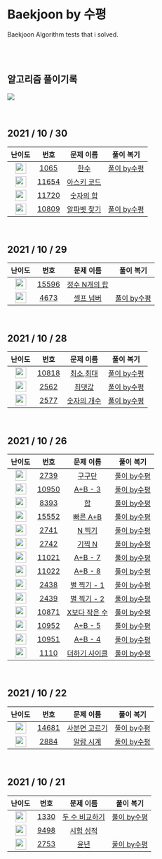 # Baekjoon by 수평
Baekjoon Algorithm tests that i solved.

<br><br>

## 알고리즘 풀이기록
   <a href="https://velog.io/@he1256/series/%EB%B0%B1%EC%A4%80by%EC%88%98%ED%8F%89"><img src="https://ifh.cc/g/pypfsH.png"/></a>
<br><br><br>
</p>

## 2021 / 10 / 30

| 난이도 | 번호 | 문제 이름 | 풀이 복기 |
|:------:|:----:|:---------:|:---------:|
| <img height="25px" width="25px" src="https://static.solved.ac/tier_small/7.svg"/> | [1065](https://www.acmicpc.net/problem/1065) | [한수](https://www.acmicpc.net/problem/1065)| [풀이 by수평](https://velog.io/@he1256/%EB%B0%B1%EC%A4%801065-%ED%95%9C%EC%88%98-using-Python)|
| <img height="25px" width="25px" src="https://static.solved.ac/tier_small/4.svg"/> | [11654](https://www.acmicpc.net/problem/11654) | [아스키 코드](https://www.acmicpc.net/problem/11654)||
| <img height="25px" width="25px" src="https://static.solved.ac/tier_small/4.svg"/> | [11720](https://www.acmicpc.net/problem/11720) | [숫자의 합](https://www.acmicpc.net/problem/11720)||
| <img height="25px" width="25px" src="https://static.solved.ac/tier_small/4.svg"/> | [10809](https://www.acmicpc.net/problem/10809) | [알파벳 찾기](https://www.acmicpc.net/problem/10809)|[풀이 by수평](https://velog.io/@he1256/%EB%B0%B1%EC%A4%8010809-%EC%95%8C%ED%8C%8C%EB%B2%B3-%EC%B0%BE%EA%B8%B0-in-Python)|

<br>

## 2021 / 10 / 29

| 난이도 | 번호 | 문제 이름 | 풀이 복기 |
|:------:|:----:|:---------:|:---------:|
| <img height="25px" width="25px" src="https://static.solved.ac/tier_small/4.svg"/> | [15596](https://www.acmicpc.net/problem/15596) | [정수 N개의 합](https://www.acmicpc.net/problem/15596)||
| <img height="25px" width="25px" src="https://static.solved.ac/tier_small/6.svg"/> | [4673](https://www.acmicpc.net/problem/4673) | [셀프 넘버](https://www.acmicpc.net/problem/4673)| [풀이 by수평](https://velog.io/@he1256/%EB%B0%B1%EC%A4%804673-%EC%85%80%ED%94%84%EB%84%98%EB%B2%84-using-Python)|

<br>

## 2021 / 10 / 28

| 난이도 | 번호 | 문제 이름 | 풀이 복기 |
|:------:|:----:|:---------:|:---------:|
| <img height="25px" width="25px" src="https://static.solved.ac/tier_small/3.svg"/> | [10818](https://www.acmicpc.net/problem/10818) | [최소,최대](https://www.acmicpc.net/problem/10818)| [풀이 by수평](https://velog.io/@he1256/%EB%B0%B1%EC%A4%8010818-%EC%B5%9C%EC%86%8C%EC%B5%9C%EB%8C%80-using-Python)|
| <img height="25px" width="25px" src="https://static.solved.ac/tier_small/4.svg"/> | [2562](https://www.acmicpc.net/problem/2562) | [최댓값](https://www.acmicpc.net/problem/2562)| [풀이 by수평](https://velog.io/@he1256/%EB%B0%B1%EC%A4%802562-%EC%B5%9C%EB%8C%93%EA%B0%92-using-Python)|
| <img height="25px" width="25px" src="https://static.solved.ac/tier_small/4.svg"/> | [2577](https://www.acmicpc.net/problem/2577) | [숫자의 개수](https://www.acmicpc.net/problem/2577)| [풀이 by수평](https://velog.io/@he1256/%EB%B0%B1%EC%A4%808393-%ED%95%A9-using-python)|

<br>

## 2021 / 10 / 26

| 난이도 | 번호 | 문제 이름 | 풀이 복기 |
|:------:|:----:|:---------:|:---------:|
| <img height="25px" width="25px" src="https://static.solved.ac/tier_small/3.svg"/> | [2739](https://www.acmicpc.net/problem/2739) | [구구단](https://www.acmicpc.net/problem/2739)| [풀이 by수평](https://velog.io/@he1256/%EB%B0%B1%EC%A4%802739-%EA%B5%AC%EA%B5%AC%EB%8B%A8-using-python)|
| <img height="25px" width="25px" src="https://static.solved.ac/tier_small/3.svg"/> | [10950](https://www.acmicpc.net/problem/10950) | [A+B - 3](https://www.acmicpc.net/problem/10950)|[풀이 by수평](https://velog.io/@he1256/%EB%B0%B1%EC%A4%8010950-AB-3-using-Python)|
| <img height="25px" width="25px" src="https://static.solved.ac/tier_small/1.svg"/> | [8393](https://www.acmicpc.net/problem/8393) | [합](https://www.acmicpc.net/problem/8393)| [풀이 by수평](https://velog.io/@he1256/%EB%B0%B1%EC%A4%808393-%ED%95%A9-using-python)|
| <img height="25px" width="25px" src="https://static.solved.ac/tier_small/4.svg"/> | [15552](https://www.acmicpc.net/problem/15552) | [빠른 A+B](https://www.acmicpc.net/problem/15552)| [풀이 by수평](https://velog.io/@he1256/%EB%B0%B1%EC%A4%8015552-%EB%B9%A0%EB%A5%B8-AB-using-Python)|
| <img height="25px" width="25px" src="https://static.solved.ac/tier_small/3.svg"/> | [2741](https://www.acmicpc.net/problem/2741) | [N 찍기](https://www.acmicpc.net/problem/2741)| [풀이 by수평](https://velog.io/@he1256/%EB%B0%B1%EC%A4%802741-N-%EC%B0%8D%EA%B8%B0-using-python)|
| <img height="25px" width="25px" src="https://static.solved.ac/tier_small/3.svg"/> | [2742](https://www.acmicpc.net/problem/2742) | [기찍 N](https://www.acmicpc.net/problem/2742)| [풀이 by수평](https://velog.io/@he1256/%EB%B0%B1%EC%A4%802742-%EA%B8%B0%EC%B0%8D-N-using-Python)|
| <img height="25px" width="25px" src="https://static.solved.ac/tier_small/3.svg"/> | [11021](https://www.acmicpc.net/problem/11021) | [A+B - 7](https://www.acmicpc.net/problem/11021)| [풀이 by수평](https://velog.io/@he1256/%EB%B0%B1%EC%A4%8011021-AB-7)|
| <img height="25px" width="25px" src="https://static.solved.ac/tier_small/3.svg"/> | [11022](https://www.acmicpc.net/problem/11022) | [A+B - 8](https://www.acmicpc.net/problem/11022)| [풀이 by수평](https://velog.io/@he1256/%EB%B0%B1%EC%A4%8014681-%EC%82%AC%EB%B6%84%EB%A9%B4%EA%B3%A0%EB%A5%B4%EA%B8%B0-using-python)|
| <img height="25px" width="25px" src="https://static.solved.ac/tier_small/3.svg"/> | [2438](https://www.acmicpc.net/problem/2438) | [별 찍기 - 1](https://www.acmicpc.net/problem/2438)| [풀이 by수평](https://velog.io/@he1256/%EB%B0%B1%EC%A4%802438-%EB%B3%84-%EC%B0%8D%EA%B8%B0-1-using-python)|
| <img height="25px" width="25px" src="https://static.solved.ac/tier_small/3.svg"/> | [2439](https://www.acmicpc.net/problem/2439) | [별 찍기 - 2](https://www.acmicpc.net/problem/2439)| [풀이 by수평](https://velog.io/@he1256/%EB%B0%B1%EC%A4%802439-%EB%B3%84%EC%B0%8D%EA%B8%B0-2-using-Python)|
| <img height="25px" width="25px" src="https://static.solved.ac/tier_small/3.svg"/> | [10871](https://www.acmicpc.net/problem/10871) | [X보다 작은 수](https://www.acmicpc.net/problem/10871)| [풀이 by수평](https://velog.io/@he1256/%EB%B0%B1%EC%A4%8010871-X%EB%B3%B4%EB%8B%A4-%EC%9E%91%EC%9D%80-%EC%88%98-using-Python)|
| <img height="25px" width="25px" src="https://static.solved.ac/tier_small/3.svg"/> | [10952](https://www.acmicpc.net/problem/10952) | [A+B - 5](https://www.acmicpc.net/problem/10952)| [풀이 by수평](https://velog.io/@he1256/%EB%B0%B1%EC%A4%8010952-AB-5-using-Python)|
| <img height="25px" width="25px" src="https://static.solved.ac/tier_small/3.svg"/> | [10951](https://www.acmicpc.net/problem/10951) | [A+B - 4](https://www.acmicpc.net/problem/10951)| [풀이 by수평](https://velog.io/@he1256/%EB%B0%B1%EC%A4%8010951-AB-4-using-Python)|
| <img height="25px" width="25px" src="https://static.solved.ac/tier_small/5.svg"/> | [1110](https://www.acmicpc.net/problem/1110) | [더하기 사이클](https://www.acmicpc.net/problem/1110)| [풀이 by수평](https://velog.io/@he1256/%EB%B0%B1%EC%A4%801110-%EB%8D%94%ED%95%98%EA%B8%B0-%EC%82%AC%EC%9D%B4%ED%81%B4-using-Python)|


<br>

## 2021 / 10 / 22

| 난이도 | 번호 | 문제 이름 | 풀이 복기 |
|:------:|:----:|:---------:|:---------:|
| <img height="25px" width="25px" src="https://static.solved.ac/tier_small/2.svg"/> | [14681](https://www.acmicpc.net/problem/14681) | [사분면 고르기](https://www.acmicpc.net/problem/14681)| [풀이 by수평](https://velog.io/@he1256/%EB%B0%B1%EC%A4%8014681-%EC%82%AC%EB%B6%84%EB%A9%B4%EA%B3%A0%EB%A5%B4%EA%B8%B0-using-python)|
| <img height="25px" width="25px" src="https://static.solved.ac/tier_small/3.svg"/> | [2884](https://www.acmicpc.net/problem/2884) | [알람 시계](https://www.acmicpc.net/problem/2884)|[풀이 by수평](https://velog.io/@he1256/%EB%B0%B1%EC%A4%802884-%EC%95%8C%EB%9E%8C%EC%8B%9C%EA%B3%84-using-python)|

<br>

## 2021 / 10 / 21

| 난이도 | 번호 | 문제 이름 | 풀이 복기 |
|:------:|:----:|:---------:|:---------:|
| <img height="25px" width="25px" src="https://static.solved.ac/tier_small/2.svg"/> | [1330](https://www.acmicpc.net/problem/1330) | [두 수 비교하기](https://www.acmicpc.net/problem/1330)| [풀이 by수평](https://velog.io/@he1256/%EB%B0%B1%EC%A4%801330-%EB%91%90%EC%88%98-%EB%B9%84%EA%B5%90%ED%95%98%EA%B8%B0-using-Python)|
| <img height="25px" width="25px" src="https://static.solved.ac/tier_small/2.svg"/> | [9498](https://www.acmicpc.net/problem/9498) | [시험 성적](https://www.acmicpc.net/problem/9498)|
| <img height="25px" width="25px" src="https://static.solved.ac/tier_small/2.svg"/> | [2753](https://www.acmicpc.net/problem/2753) | [윤년](https://www.acmicpc.net/problem/2753)| [풀이 by수평](https://velog.io/@he1256/%EB%B0%B1%EC%A4%802753-%EC%9C%A4%EB%85%84)|



